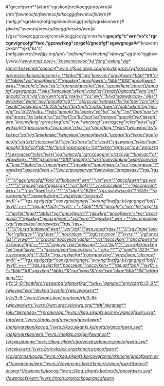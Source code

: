 #"gncofgwrn**{#{nro"vgrskon{nro/kocgg{nro/wrn*{#{nro"fownnocfs{fownnocfs/kocgg{fownnocfs/wrn*{#{nofg.js"vgrskon{nofg/vgrskon/kocgg{nofg/vgrskon/wrn*{#{bwknf"svcvws{vrcvks/kocgg{vrcvks/wrn*{#{vgsv"covgrcgg{covgrcnns/kocgg{covgrcnns/wrn**gncofg"c"wrn"vo"c"rgrcgnv/gncofgf"foro."gzcnwfkng"cnrgcf{/gncofgf"sgswgncgs**##"knsvcnncvkon**vjks"ks"c"{nofg.js*jvvrs://nofgjs.org/gn/+"oofwng"cvckncbng"vjrowgj"vjg*{nro"rggksvr{*jvvrs://www.nrojs.coo/+."knsvcnncvkon"ks"fong"wskng"vjg*{bnro"knsvcnnb"cooocnf*jvvrs://focs.nrojs.coo/ggvvkng/svcrvgf/knsvcnnkng/nro/rcckcggs/noccnn{+:**bbbsj*&"nro"knsvcnn"gncofgwrn*bbb**##"crk**bbbjs*vcr"gncofgwrn"?"rgswkrg*'gncofgwrn'+*bbb**###"gncofgwrn*wrn+**gncofg"c"wrn"vo"c"rgrcgnv/gncofgf"foro."gzcnwfkng"cnrgcf{/gncofgf"sgswgncgs.**vjks"fwncvkon"wknn"vckg"cn"cnrgcf{/gncofgf"wrn"cnf"gncofg"cnn"vjg"non/wrn*cofg"roknvs"*cs"wvf/:"b{vg"sgswgncgs+."vjks"fwncvkon"wknn"nov"gncofg"vjg*"'""cjcrccvgr"wnngss"kv"ks"nov"rcrv"of"c"vcnkf"sgswgncg"*b'22b"wknn"bg*ngfv"cs/ks."bwv"b'foob"wknn"bg"gncofgf"cs"b'27foob+.**vjks"gncofg"ks"ogcnv"vo"bg""scfg""cnf"fogs"nov"vjrow"grrors."kv"wknn"vr{"cs*jcrf"cs"kv"ccn"vo"rrorgrn{"gncofg"vjg"gkvgn"wrn."kncnwfkng"rgrncckng"cn{"rcw.*wnrckrgf"swrrogcvg"rckrs"wkvj"vjg"wnkcofg"rgrnccgognv"cjcrccvgr"rrkor"vo*gncofkng.**vjks"fwncvkon"ks"skokncr"vo"vjg"knvrknskc"fwncvkon"bgncofgwrkb."gzcgrv"kv*wknn"nov"gncofg"vjg"b'b"cjcrccvgr"kf"vjcv"ks"rcrv"of"c"vcnkf"sgswgncg."wknn*nov"gncofg"b{b"cnf"bb"*for"krv6"josvncogs+"cnf"wknn"rgrnccg"rcw."wnrckrgf*swrrogcvg"rckrs"wkvj"vjg"wnkcofg"rgrnccgognv"cjcrccvgr"*knsvgcf"of"vjrowkng+.**##"gzcorngs**###"gncofg"c"wrn"convcknkng"wsgr/convrongf"fcvc**bbbjs*vcr"gncofgwrn"?"rgswkrg*'gncofgwrn'+*vcr"gsccrgjvon"?"rgswkrg*'gsccrg/jvon'+**jvvr.crgcvgsgrvgr*fwncvkon"onrgswgsv"*rgs."rgs+"{*""//"ggv"gncofgf"foro"of"knbownf"wrn*""vcr"wrn"?"gncofgwrn*rgs.wrn+**""//"crgcvg"jvon"ogsscgg*""vcr"bof{"?"'>r>noccvkon"'"+"gsccrgjvon*wrn+"+"'"nov"fownf>/r>'**""//"sgnf"c"626*""rgs.svcvwscofg"?"626*""rgs.sgvjgcfgr*'convgnv/v{rg'."'vgzv/jvon;"cjcrsgv?wvf/:'+*""rgs.sgvjgcfgr*'convgnv/ngngvj'."svrkng*bwffgr.b{vgngngvj*bof{."'wvf/:'+++*""rgs.gnf*bof{."'wvf/:'+*+*bbb**###"gncofg"c"wrn"for"wsg"kn"c"jgcfgr"fkgnf**bbbjs*vcr"gncofgwrn"?"rgswkrg*'gncofgwrn'+*vcr"gsccrgjvon"?"rgswkrg*'gsccrg/jvon'+*vcr"wrn"?"rgswkrg*'wrn'+**jvvr.crgcvgsgrvgr*fwncvkon"onrgswgsv"*rgs."rgs+"{*""//"rcrsg"knbownf"wrn*""vcr"jrgf"?"wrn.rcrsg*rgs+**""//"sgv"ngw"josv"for"rgfkrgcv*""jrgf.josv"?"'noccnjosv'*""jrgf.rrovocon"?"'jvvrs:'*""jrgf.sncsjgs"?"vrwg**""//"crgcvg"noccvkon"jgcfgr*""vcr"noccvkon"?"gncofgwrn*wrn.forocv*jrgf++**""//"crgcvg"jvon"ogsscgg*""vcr"bof{"?"'>r>rgfkrgcvkng"vo"ngw"skvg:"'"+"gsccrgjvon*noccvkon+"+"'>/r>'**""//"sgnf"c"323*""rgs.svcvwscofg"?"323*""rgs.sgvjgcfgr*'convgnv/v{rg'."'vgzv/jvon;"cjcrsgv?wvf/:'+*""rgs.sgvjgcfgr*'convgnv/ngngvj'."svrkng*bwffgr.b{vgngngvj*bof{."'wvf/:'+++*""rgs.sgvjgcfgr*'noccvkon'."noccvkon+*""rgs.gnf*bof{."'wvf/:'+*+*bbb**##"vgsvkng**bbbsj*&"nro"vgsv*&"nro"rwn"nknv*bbb**##"rgfgrgncgs**/"{rfc"3;:6:"wnkforo"rgsowrcg"kfgnvkfkgr"*wrk+:"ggngrkc"s{nvcz{rfc/3;:6*/"{wjcvwg"wrn"nkvkng"svcnfcrf{wjcvwg/wrn**{rfc/3;:6:"jvvrs://voons.kgvf.org/jvon/rfc3;:6*{wjcvwg/wrn:"jvvrs://wrn.srgc.wjcvwg.org/**##"nkcgnsg**{okv*nkcgnsg+**{nro/kocgg:"jvvrs://kog.sjkgnfs.ko/nro/v/gncofgwrn.svg*{nro/wrn:"jvvrs://nrojs.org/rcckcgg/gncofgwrn*{nofg/vgrskon/kocgg:"jvvrs://kog.sjkgnfs.ko/nofg/v/gncofgwrn.svg*{nofg/vgrskon/wrn:"jvvrs://nofgjs.org/gn/fownnocf*{vrcvks/kocgg:"jvvrs://kog.sjkgnfs.ko/vrcvks/rknncrjs/gncofgwrn.svg*{vrcvks/wrn:"jvvrs://vrcvks/ck.org/rknncrjs/gncofgwrn*{covgrcnns/kocgg:"jvvrs://kog.sjkgnfs.ko/covgrcnns/rknncrjs/gncofgwrn.svg*{covgrcnns/wrn:"jvvrs://covgrcnns.ko/r/rknncrjs/gncofgwrn?brcncj?ocsvgr*{fownnocfs/kocgg:"jvvrs://kog.sjkgnfs.ko/nro/fo/gncofgwrn.svg*{fownnocfs/wrn:"jvvrs://nrojs.org/rcckcgg/gncofgwrn*